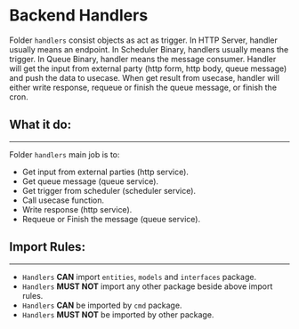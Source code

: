 # Backend Handlers

Folder `handlers` consist objects as act as trigger.
In HTTP Server, handler usually means an endpoint. In Scheduler Binary, handlers usually means the trigger. In Queue Binary, handler means the message consumer.
Handler will get the input from external party (http form, http body, queue message) and push the data to usecase.
When get result from usecase, handler will either write response, requeue or finish the queue message, or finish the cron.


## What it do:
---

Folder `handlers` main job is to:
- Get input from external parties (http service).
- Get queue message (queue service).
- Get trigger from scheduler (scheduler service).
- Call usecase function.
- Write response (http service).
- Requeue or Finish the message (queue service).

## Import Rules:
---
- `Handlers` **CAN** import `entities`, `models` and `interfaces` package.
- `Handlers` **MUST NOT** import any other package beside above import rules.
- `Handlers` **CAN** be imported by `cmd` package.
- `Handlers` **MUST NOT** be imported by other package.

